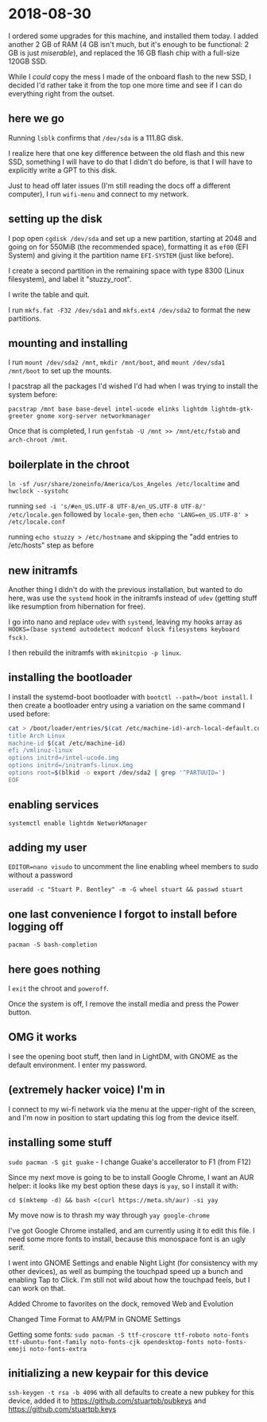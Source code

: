# 2018-08-30

I ordered some upgrades for this machine, and installed them today. I added another 2 GB of RAM (4 GB isn't much, but it's enough to be functional: 2 GB is just *miserable*), and replaced the 16 GB flash chip with a full-size 120GB SSD.

While I *could* copy the mess I made of the onboard flash to the new SSD, I decided I'd rather take it from the top one more time and see if I can do everything right from the outset.

## here we go

Running `lsblk` confirms that `/dev/sda` is a 111.8G disk.

I realize here that one key difference between the old flash and this new SSD, something I will have to do that I didn't do before, is that I will have to explicitly write a GPT to this disk.

Just to head off later issues (I'm still reading the docs off a different computer), I run `wifi-menu` and connect to my network.

## setting up the disk

I pop open `cgdisk /dev/sda` and set up a new partition, starting at 2048 and going on for 550MiB (the recommended space), formatting it as `ef00` (EFI System) and giving it the partition name `EFI-SYSTEM` (just like before).

I create a second partition in the remaining space with type 8300 (Linux filesystem), and label it "stuzzy_root".

I write the table and quit.

I run `mkfs.fat -F32 /dev/sda1` and `mkfs.ext4 /dev/sda2` to format the new partitions.

## mounting and installing

I run `mount /dev/sda2 /mnt`, `mkdir /mnt/boot`, and `mount /dev/sda1 /mnt/boot` to set up the mounts.

I pacstrap all the packages I'd wished I'd had when I was trying to install the system before:

`pacstrap /mnt base base-devel intel-ucode elinks lightdm lightdm-gtk-greeter gnome xorg-server networkmanager`

Once that is completed, I run `genfstab -U /mnt >> /mnt/etc/fstab` and `arch-chroot /mnt`.

## boilerplate in the chroot

`ln -sf /usr/share/zoneinfo/America/Los_Angeles /etc/localtime` and `hwclock --systohc`

running `sed -i 's/#en_US.UTF-8 UTF-8/en_US.UTF-8 UTF-8/' /etc/locale.gen` followed by `locale-gen`, then `echo 'LANG=en_US.UTF-8' > /etc/locale.conf`

running `echo stuzzy > /etc/hostname` and skipping the "add entries to /etc/hosts" step as before

## new initramfs

Another thing I didn't do with the previous installation, but wanted to do here, was use the `systemd` hook in the initramfs instead of `udev` (getting stuff like resumption from hibernation for free).

I go into nano and replace `udev` with `systemd`, leaving my hooks array as `HOOKS=(base systemd autodetect modconf block filesystems keyboard fsck)`.

I then rebuild the initramfs with `mkinitcpio -p linux`.

## installing the bootloader

I install the systemd-boot bootloader with `bootctl --path=/boot install`. I then create a bootloader entry using a variation on the same command I used before:

```bash
cat > /boot/loader/entries/$(cat /etc/machine-id)-arch-local-default.conf << EOF
title Arch Linux
machine-id $(cat /etc/machine-id)
efi /vmlinuz-linux
options initrd=/intel-ucode.img
options initrd=/initramfs-linux.img
options root=$(blkid -o export /dev/sda2 | grep '^PARTUUID=')
EOF
```

## enabling services

`systemctl enable lightdm NetworkManager`

## adding my user

`EDITOR=nano visudo` to uncomment the line enabling wheel members to sudo without a password

`useradd -c "Stuart P. Bentley" -m -G wheel stuart && passwd stuart`

## one last convenience I forgot to install before logging off

`pacman -S bash-completion`

## here goes nothing

I `exit` the chroot and `poweroff`.

Once the system is off, I remove the install media and press the Power button.

## OMG it works

I see the opening boot stuff, then land in LightDM, with GNOME as the default environment. I enter my password.

## (extremely hacker voice) I'm in

I connect to my wi-fi network via the menu at the upper-right of the screen, and I'm now in position to start updating this log from the device itself.

## installing some stuff

`sudo pacman -S git guake` - I change Guake's accellerator to F1 (from F12)

Since my next move is going to be to install Google Chrome, I want an AUR helper: it looks like my best option these days is `yay`, so I install it with:

`cd $(mktemp -d) && bash <(curl https://meta.sh/aur) -si yay`

My move now is to thrash my way through `yay google-chrome`

I've got Google Chrome installed, and am currently using it to edit this file. I need some more fonts to install, because this monospace font is an ugly serif.

I went into GNOME Settings and enable Night Light (for consistency with my other devices), as well as bumping the touchpad speed up a bunch and enabling Tap to Click. I'm still not wild about how the touchpad feels, but I can work on that.

Added Chrome to favorites on the dock, removed Web and Evolution

Changed Time Format to AM/PM in GNOME Settings

Getting some fonts: `sudo pacman -S ttf-croscore ttf-roboto noto-fonts ttf-ubuntu-font-family noto-fonts-cjk opendesktop-fonts noto-fonts-emoji noto-fonts-extra`

## initializing a new keypair for this device

`ssh-keygen -t rsa -b 4096` with all defaults to create a new pubkey for this device, added it to https://github.com/stuartpb/pubkeys and https://github.com/stuartpb.keys
